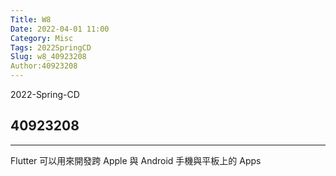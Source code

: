 ```yaml
---
Title: W8
Date: 2022-04-01 11:00
Category: Misc
Tags: 2022SpringCD
Slug: w8_40923208
Author:40923208
---
```


2022-Spring-CD

<!-- PELICAN_END_SUMMARY -->

40923208
----

----

Flutter 可以用來開發跨 Apple 與 Android 手機與平板上的 Apps


